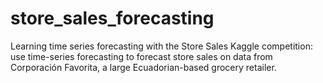 # store_sales_forecasting <!-- omit from toc --> 
Learning time series forecasting with the Store Sales Kaggle competition: use time-series forecasting to forecast store sales on data from Corporación Favorita, a large Ecuadorian-based grocery retailer.

